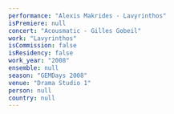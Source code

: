 ```yaml
---
performance: "Alexis Makrides - Lavyrinthos"
isPremiere: null
concert: "Acousmatic - Gilles Gobeil"
work: "Lavyrinthos"
isCommission: false
isResidency: false
work_year: "2008"
ensemble: null
season: "GEMDays 2008"
venue: "Drama Studio 1"
person: null
country: null
---
```


